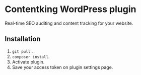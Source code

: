 # Contentking WordPress plugin

Real-time SEO auditing and content tracking for your website. 

## Installation

1. `git pull` .
2. `composer install`.
3. Activate plugin.
4. Save your access token on plugin settings page.
